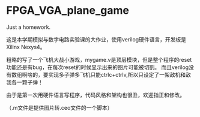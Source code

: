 # FPGA_VGA_plane_game
Just a homework.

这是本学期模拟与数字电路实验课的大作业，使用verilog硬件语言，开发板是Xilinx Nexys4。


粗略的写了一个飞机大战小游戏，mygame.v是顶层模块，但是整个程序的reset功能还是有bug，在每次reset的时候显示出来的图片可能被切割。
而且verilog没有数组啊啥的，要实现多子弹多飞机只能ctrlc+ctrlv,所以只设定了一架敌机和敌我各一颗子弹！


由于是第一次用硬件语言写程序，代码风格和架构也很丑，欢迎指正和修改。

（.m文件是提供图片转.ceo文件的一个脚本）
